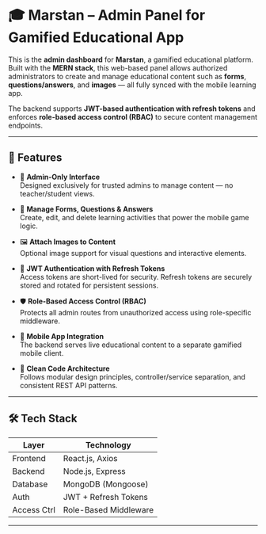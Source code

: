 # 🎓 Marstan – Admin Panel for Gamified Educational App

This is the **admin dashboard** for **Marstan**, a gamified educational platform. Built with the **MERN stack**, this web-based panel allows authorized administrators to create and manage educational content such as **forms**, **questions/answers**, and **images** — all fully synced with the mobile learning app.

The backend supports **JWT-based authentication with refresh tokens** and enforces **role-based access control (RBAC)** to secure content management endpoints.

---

## 🚀 Features

- 🧩 **Admin-Only Interface**  
  Designed exclusively for trusted admins to manage content — no teacher/student views.

- 📄 **Manage Forms, Questions & Answers**  
  Create, edit, and delete learning activities that power the mobile game logic.

- 🖼️ **Attach Images to Content**  
  Optional image support for visual questions and interactive elements.

- 🔐 **JWT Authentication with Refresh Tokens**  
  Access tokens are short-lived for security. Refresh tokens are securely stored and rotated for persistent sessions.

- 🛡️ **Role-Based Access Control (RBAC)**  
  Protects all admin routes from unauthorized access using role-specific middleware.

- 🔁 **Mobile App Integration**  
  The backend serves live educational content to a separate gamified mobile client.

- 🧼 **Clean Code Architecture**  
  Follows modular design principles, controller/service separation, and consistent REST API patterns.

---

## 🛠 Tech Stack

| Layer       | Technology            |
| ----------- | --------------------- |
| Frontend    | React.js, Axios       |
| Backend     | Node.js, Express      |
| Database    | MongoDB (Mongoose)    |
| Auth        | JWT + Refresh Tokens  |
| Access Ctrl | Role-Based Middleware |

---
